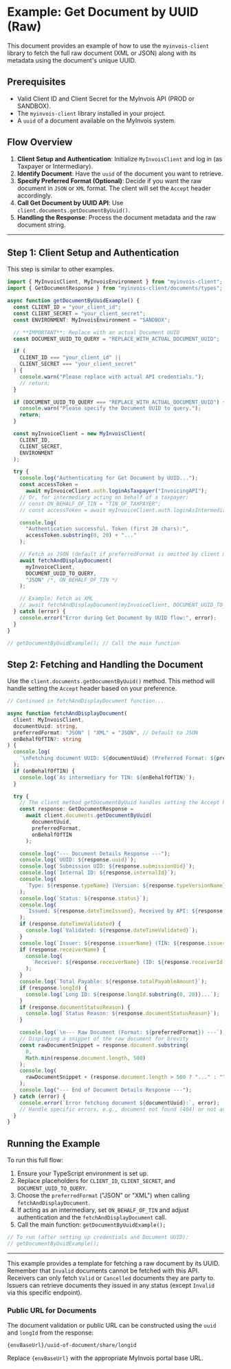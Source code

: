 # Example: Get Document by UUID (Raw)

This document provides an example of how to use the `myinvois-client` library to fetch the full raw document (XML or JSON) along with its metadata using the document's unique UUID.

## Prerequisites

- Valid Client ID and Client Secret for the MyInvois API (PROD or SANDBOX).
- The `myinvois-client` library installed in your project.
- A `uuid` of a document available on the MyInvois system.

## Flow Overview

1.  **Client Setup and Authentication**: Initialize `MyInvoisClient` and log in (as Taxpayer or Intermediary).
2.  **Identify Document**: Have the `uuid` of the document you want to retrieve.
3.  **Specify Preferred Format (Optional)**: Decide if you want the raw document in `JSON` or `XML` format. The client will set the `Accept` header accordingly.
4.  **Call Get Document by UUID API**: Use `client.documents.getDocumentByUuid()`.
5.  **Handling the Response**: Process the document metadata and the raw document string.

---

## Step 1: Client Setup and Authentication

This step is similar to other examples.

```typescript
import { MyInvoisClient, MyInvoisEnvironment } from "myinvois-client"; // Adjust import path
import { GetDocumentResponse } from "myinvois-client/documents/types"; // Adjust path

async function getDocumentByUuidExample() {
  const CLIENT_ID = "your_client_id";
  const CLIENT_SECRET = "your_client_secret";
  const ENVIRONMENT: MyInvoisEnvironment = "SANDBOX";

  // **IMPORTANT**: Replace with an actual Document UUID
  const DOCUMENT_UUID_TO_QUERY = "REPLACE_WITH_ACTUAL_DOCUMENT_UUID";

  if (
    CLIENT_ID === "your_client_id" ||
    CLIENT_SECRET === "your_client_secret"
  ) {
    console.warn("Please replace with actual API credentials.");
    // return;
  }

  if (DOCUMENT_UUID_TO_QUERY === "REPLACE_WITH_ACTUAL_DOCUMENT_UUID") {
    console.warn("Please specify the Document UUID to query.");
    return;
  }

  const myInvoiceClient = new MyInvoisClient(
    CLIENT_ID,
    CLIENT_SECRET,
    ENVIRONMENT
  );

  try {
    console.log("Authenticating for Get Document by UUID...");
    const accessToken =
      await myInvoiceClient.auth.loginAsTaxpayer("InvoicingAPI");
    // Or, for intermediary acting on behalf of a taxpayer:
    // const ON_BEHALF_OF_TIN = "TIN_OF_TAXPAYER";
    // const accessToken = await myInvoiceClient.auth.loginAsIntermediary(ON_BEHALF_OF_TIN, "InvoicingAPI");

    console.log(
      "Authentication successful. Token (first 20 chars):",
      accessToken.substring(0, 20) + "..."
    );

    // Fetch as JSON (default if preferredFormat is omitted by client method, or explicitly JSON)
    await fetchAndDisplayDocument(
      myInvoiceClient,
      DOCUMENT_UUID_TO_QUERY,
      "JSON" /*, ON_BEHALF_OF_TIN */
    );

    // Example: Fetch as XML
    // await fetchAndDisplayDocument(myInvoiceClient, DOCUMENT_UUID_TO_QUERY, "XML" /*, ON_BEHALF_OF_TIN */);
  } catch (error) {
    console.error("Error during Get Document by UUID flow:", error);
  }
}

// getDocumentByUuidExample(); // Call the main function
```

## Step 2: Fetching and Handling the Document

Use the `client.documents.getDocumentByUuid()` method. This method will handle setting the `Accept` header based on your preference.

```typescript
// Continued in fetchAndDisplayDocument function...

async function fetchAndDisplayDocument(
  client: MyInvoisClient,
  documentUuid: string,
  preferredFormat: "JSON" | "XML" = "JSON", // Default to JSON
  onBehalfOfTIN?: string
) {
  console.log(
    `\nFetching document UUID: ${documentUuid} (Preferred Format: ${preferredFormat})`
  );
  if (onBehalfOfTIN) {
    console.log(`As intermediary for TIN: ${onBehalfOfTIN}`);
  }

  try {
    // The client method getDocumentByUuid handles setting the Accept header.
    const response: GetDocumentResponse =
      await client.documents.getDocumentByUuid(
        documentUuid,
        preferredFormat,
        onBehalfOfTIN
      );

    console.log("--- Document Details Response ---");
    console.log(`UUID: ${response.uuid}`);
    console.log(`Submission UID: ${response.submissionUid}`);
    console.log(`Internal ID: ${response.internalId}`);
    console.log(
      `Type: ${response.typeName} (Version: ${response.typeVersionName})`
    );
    console.log(`Status: ${response.status}`);
    console.log(
      `Issued: ${response.dateTimeIssued}, Received by API: ${response.dateTimeReceived}`
    );
    if (response.dateTimeValidated) {
      console.log(`Validated: ${response.dateTimeValidated}`);
    }
    console.log(`Issuer: ${response.issuerName} (TIN: ${response.issuerTin})`);
    if (response.receiverName) {
      console.log(
        `Receiver: ${response.receiverName} (ID: ${response.receiverId || "N/A"}, TIN: ${response.receiverTin || "N/A"})`
      );
    }
    console.log(`Total Payable: ${response.totalPayableAmount}`);
    if (response.longId) {
      console.log(`Long ID: ${response.longId.substring(0, 20)}...`);
    }
    if (response.documentStatusReason) {
      console.log(`Status Reason: ${response.documentStatusReason}`);
    }

    console.log(`\n--- Raw Document (Format: ${preferredFormat}) ---`);
    // Displaying a snippet of the raw document for brevity
    const rawDocumentSnippet = response.document.substring(
      0,
      Math.min(response.document.length, 500)
    );
    console.log(
      rawDocumentSnippet + (response.document.length > 500 ? "..." : "")
    );
    console.log("--- End of Document Details Response ---");
  } catch (error) {
    console.error(`Error fetching document ${documentUuid}:`, error);
    // Handle specific errors, e.g., document not found (404) or not accessible
  }
}
```

## Running the Example

To run this full flow:

1.  Ensure your TypeScript environment is set up.
2.  Replace placeholders for `CLIENT_ID`, `CLIENT_SECRET`, and `DOCUMENT_UUID_TO_QUERY`.
3.  Choose the `preferredFormat` ("JSON" or "XML") when calling `fetchAndDisplayDocument`.
4.  If acting as an intermediary, set `ON_BEHALF_OF_TIN` and adjust authentication and the `fetchAndDisplayDocument` call.
5.  Call the main function: `getDocumentByUuidExample();`

```typescript
// To run (after setting up credentials and Document UUID):
// getDocumentByUuidExample();
```

---

This example provides a template for fetching a raw document by its UUID. Remember that `Invalid` documents cannot be fetched with this API. Receivers can only fetch `Valid` or `Cancelled` documents they are party to. Issuers can retrieve documents they issued in any status (except `Invalid` via this specific endpoint).

### Public URL for Documents

The document validation or public URL can be constructed using the `uuid` and `longId` from the response:

`{envBaseUrl}/uuid-of-document/share/longid`

Replace `{envBaseUrl}` with the appropriate MyInvois portal base URL.
